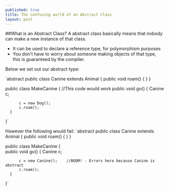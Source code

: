 ```yaml
---
published: true
title: The confusing world of an Abstract Class
layout: post
---
```

##What is an Abstract Class?
A abstract class basically means that nobody can make a new instance of that class. 
* It can be used to declare a reference type, for polymorphism purposes
* You don't have to worry about someone making objects of that type, this is guaranteed by the compiler.

Below we set out our abstract type:

`abstract public class Canine extends Animal
{
    public void roam() { }
}

public class MakeCanine {    //This code would work
      public void go() {
          Canine c;
          
          c = new Dog();
          c.roam();
      }
}`

However the following would fail:
`abstract public class Canine extends Animal
{
    public void roam() { }
}

public class MakeCanine {    
      public void go() {
          Canine c;
          
          c = new Canine();    //BOOM! - Errors here because Canine is abstract 
          c.roam();
      }
}`